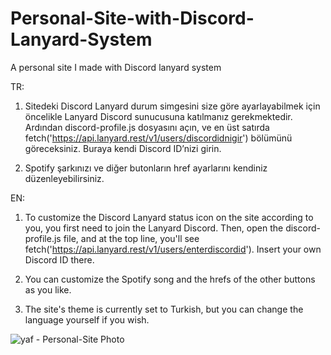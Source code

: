 # Personal-Site-with-Discord-Lanyard-System
A personal site I made with Discord lanyard system


TR: 

1. Sitedeki Discord Lanyard durum simgesini size göre ayarlayabilmek için öncelikle Lanyard Discord sunucusuna katılmanız gerekmektedir. Ardından discord-profile.js dosyasını açın, ve en üst satırda fetch('https://api.lanyard.rest/v1/users/discordidnigir') bölümünü göreceksiniz. Buraya kendi Discord ID’nizi girin.

2. Spotify şarkınızı ve diğer butonların href ayarlarını kendiniz düzenleyebilirsiniz.


EN:

1. To customize the Discord Lanyard status icon on the site according to you, you first need to join the Lanyard Discord. Then, open the discord-profile.js file, and at the top line, you'll see fetch('https://api.lanyard.rest/v1/users/enterdiscordid'). Insert your own Discord ID there.

2. You can customize the Spotify song and the hrefs of the other buttons as you like.

3. The site's theme is currently set to Turkish, but you can change the language yourself if you wish.



![yaf - Personal-Site Photo](https://github.com/user-attachments/assets/14db6820-53ed-4f46-85f8-948f33d0191a)
